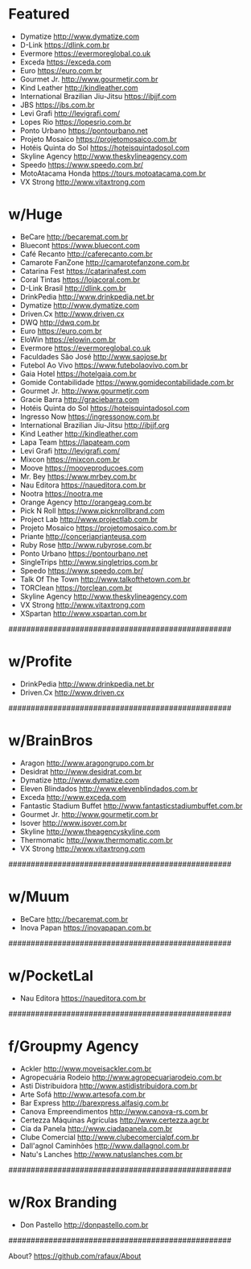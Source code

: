 # Featured

- Dymatize http://www.dymatize.com
- D-Link https://dlink.com.br
- Evermore https://evermoreglobal.co.uk
- Exceda https://exceda.com
- Euro https://euro.com.br
- Gourmet Jr. http://www.gourmetjr.com.br
- Kind Leather http://kindleather.com
- International Brazilian Jiu-Jitsu https://ibjjf.com
- JBS https://jbs.com.br
- Levi Grafi http://levigrafi.com/
- Lopes Rio https://lopesrio.com.br
- Ponto Urbano https://pontourbano.net
- Projeto Mosaico https://projetomosaico.com.br
- Hotéis Quinta do Sol https://hoteisquintadosol.com
- Skyline Agency http://www.theskylineagency.com
- Speedo https://www.speedo.com.br/
- MotoAtacama Honda https://tours.motoatacama.com.br
- VX Strong http://www.vitaxtrong.com

# w/Huge
- BeCare http://becaremat.com.br
- Bluecont https://www.bluecont.com
- Café Recanto http://caferecanto.com.br
- Camarote FanZone http://camarotefanzone.com.br
- Catarina Fest https://catarinafest.com
- Coral Tintas https://lojacoral.com.br
- D-Link Brasil http://dlink.com.br
- DrinkPedia http://www.drinkpedia.net.br
- Dymatize http://www.dymatize.com
- Driven.Cx http://www.driven.cx
- DWQ http://dwq.com.br
- Euro https://euro.com.br
- EloWin https://elowin.com.br
- Evermore https://evermoreglobal.co.uk
- Faculdades São José http://www.saojose.br
- Futebol Ao Vivo https://www.futebolaovivo.com.br
- Gaia Hotel https://hotelgaia.com.br
- Gomide Contabilidade https://www.gomidecontabilidade.com.br
- Gourmet Jr. http://www.gourmetjr.com
- Gracie Barra http://graciebarra.com
- Hotéis Quinta do Sol https://hoteisquintadosol.com
- Ingresso Now https://ingressonow.com.br
- International Brazilian Jiu-Jitsu http://ibjjf.org
- Kind Leather http://kindleather.com
- Lapa Team https://lapateam.com
- Levi Grafi http://levigrafi.com/
- Mixcon https://mixcon.com.br
- Moove https://mooveproducoes.com
- Mr. Bey https://www.mrbey.com.br
- Nau Editora https://naueditora.com.br
- Nootra https://nootra.me
- Orange Agency http://orangeag.com.br
- Pick N Roll https://www.picknrollbrand.com
- Project Lab http://www.projectlab.com.br
- Projeto Mosaico https://projetomosaico.com.br
- Priante http://conceriaprianteusa.com
- Ruby Rose http://www.rubyrose.com.br
- Ponto Urbano https://pontourbano.net
- SingleTrips http://www.singletrips.com.br
- Speedo https://www.speedo.com.br/
- Talk Of The Town http://www.talkofthetown.com.br
- TORClean https://torclean.com.br
- Skyline Agency http://www.theskylineagency.com
- VX Strong http://www.vitaxtrong.com
- XSpartan http://www.xspartan.com.br

##################################################

# w/Profite

- DrinkPedia http://www.drinkpedia.net.br
- Driven.Cx http://www.driven.cx

##################################################

# w/BrainBros

- Aragon http://www.aragongrupo.com.br
- Desidrat http://www.desidrat.com.br
- Dymatize http://www.dymatize.com
- Eleven Blindados http://www.elevenblindados.com.br
- Exceda http://www.exceda.com
- Fantastic Stadium Buffet http://www.fantasticstadiumbuffet.com.br
- Gourmet Jr. http://www.gourmetjr.com.br
- Isover http://www.isover.com.br
- Skyline http://www.theagencyskyline.com
- Thermomatic http://www.thermomatic.com.br
- VX Strong http://www.vitaxtrong.com

##################################################

# w/Muum
- BeCare http://becaremat.com.br
- Inova Papan https://inovapapan.com.br

##################################################

# w/PocketLal
- Nau Editora https://naueditora.com.br

##################################################

# f/Groupmy Agency
- Ackler http://www.moveisackler.com.br
- Agropecuária Rodeio http://www.agropecuariarodeio.com.br
- Asti Distribuidora http://www.astidistribuidora.com.br
- Arte Sofá http://www.artesofa.com.br
- Bar Express http://barexpress.alfasig.com.br
- Canova Empreendimentos http://www.canova-rs.com.br
- Certezza Máquinas Agrículas http://www.certezza.agr.br
- Cia da Panela http://www.ciadapanela.com.br
- Clube Comercial http://www.clubecomercialpf.com.br
- Dall'agnol Caminhões http://www.dallagnol.com.br
- Natu's Lanches http://www.natuslanches.com.br

##################################################

# w/Rox Branding
- Don Pastello http://donpastello.com.br

##################################################

About? https://github.com/rafaux/About

